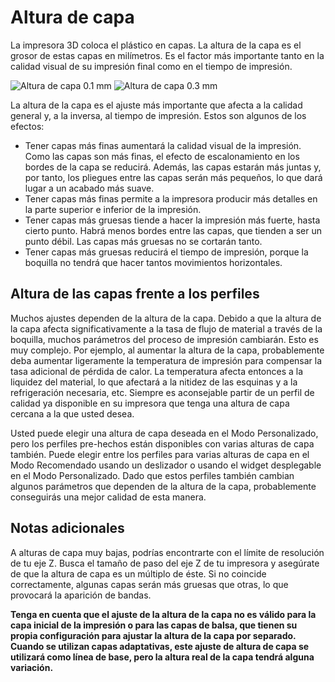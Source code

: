 Altura de capa
====
La impresora 3D coloca el plástico en capas. La altura de la capa es el grosor de estas capas en milímetros. Es el factor más importante tanto en la calidad visual de su impresión final como en el tiempo de impresión.

<!--screenshot {
"image_path": "layer_height_0.1.png",
"models": [{"script": "plunger_stop.scad"}],
"camera_position": [25, 100, 50],
"settings": {"layer_height": 0.1},
"colours": 32
}-->
<!--screenshot {
"image_path": "layer_height_0.3.png",
"models": [{"script": "plunger_stop.scad"}],
"camera_position": [25, 100, 50],
"settings": {"layer_height": 0.3},
"colours": 32
}-->
![Altura de capa 0.1 mm](../images/layer_height_0.1.png)
![Altura de capa 0.3 mm](../images/layer_height_0.3.png)

La altura de la capa es el ajuste más importante que afecta a la calidad general y, a la inversa, al tiempo de impresión. Estos son algunos de los efectos:
* Tener capas más finas aumentará la calidad visual de la impresión. Como las capas son más finas, el efecto de escalonamiento en los bordes de la capa se reducirá. Además, las capas estarán más juntas y, por tanto, los pliegues entre las capas serán más pequeños, lo que dará lugar a un acabado más suave.
* Tener capas más finas permite a la impresora producir más detalles en la parte superior e inferior de la impresión.
* Tener capas más gruesas tiende a hacer la impresión más fuerte, hasta cierto punto. Habrá menos bordes entre las capas, que tienden a ser un punto débil. Las capas más gruesas no se cortarán tanto.
* Tener capas más gruesas reducirá el tiempo de impresión, porque la boquilla no tendrá que hacer tantos movimientos horizontales.

Altura de las capas frente a los perfiles
----
Muchos ajustes dependen de la altura de la capa. Debido a que la altura de la capa afecta significativamente a la tasa de flujo de material a través de la boquilla, muchos parámetros del proceso de impresión cambiarán. Esto es muy complejo. Por ejemplo, al aumentar la altura de la capa, probablemente deba aumentar ligeramente la temperatura de impresión para compensar la tasa adicional de pérdida de calor. La temperatura afecta entonces a la liquidez del material, lo que afectará a la nitidez de las esquinas y a la refrigeración necesaria, etc. Siempre es aconsejable partir de un perfil de calidad ya disponible en su impresora que tenga una altura de capa cercana a la que usted desea.

Usted puede elegir una altura de capa deseada en el Modo Personalizado, pero los perfiles pre-hechos están disponibles con varias alturas de capa también. Puede elegir entre los perfiles para varias alturas de capa en el Modo Recomendado usando un deslizador o usando el widget desplegable en el Modo Personalizado. Dado que estos perfiles también cambian algunos parámetros que dependen de la altura de la capa, probablemente conseguirás una mejor calidad de esta manera.

Notas adicionales
----
A alturas de capa muy bajas, podrías encontrarte con el límite de resolución de tu eje Z. Busca el tamaño de paso del eje Z de tu impresora y asegúrate de que la altura de capa es un múltiplo de éste. Si no coincide correctamente, algunas capas serán más gruesas que otras, lo que provocará la aparición de bandas.

**Tenga en cuenta que el ajuste de la altura de la capa no es válido para la capa inicial de la impresión o para las capas de balsa, que tienen su propia configuración para ajustar la altura de la capa por separado. Cuando se utilizan capas adaptativas, este ajuste de altura de capa se utilizará como línea de base, pero la altura real de la capa tendrá alguna variación.**